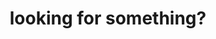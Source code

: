 ---
title: "looking for something?" # in any language you want
layout: "search" # is necessary
url: "/search"
description: "🪄✨ search "
summary: "search"
---